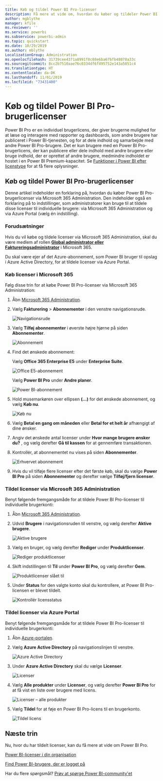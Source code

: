 ```yaml
---
title: Køb og tildel Power BI Pro-licenser
description: Få mere at vide om, hvordan du køber og tildeler Power BI Pro-licenser, så dine brugere kan få adgang til indhold og samarbejde med kolleger i Power BI-tjenesten.
author: mgblythe
manager: kfile
ms.reviewer: ''
ms.service: powerbi
ms.subservice: powerbi-admin
ms.topic: quickstart
ms.date: 10/29/2019
ms.author: mblythe
LocalizationGroup: Administration
ms.openlocfilehash: 31739cee4371a8991f8c88e6ba67bfb48878a33c
ms.sourcegitcommit: 8cc2b7510aae76c0334df6f495752e143a5851c4
ms.translationtype: HT
ms.contentlocale: da-DK
ms.lasthandoff: 11/01/2019
ms.locfileid: "73431400"
---
```

# <a name="purchase-and-assign-power-bi-pro-user-licenses"></a>Køb og tildel Power BI Pro-brugerlicenser

Power BI Pro er en individuel brugerlicens, der giver brugerne mulighed for at læse og interagere med rapporter og dashboards, som andre brugere har publiceret i Power BI-tjenesten, og for at dele indhold og samarbejde med andre Power BI Pro-brugere. Det er kun brugere med en Power BI Pro-brugerlicens, der kan publicere eller dele indhold med andre brugere eller bruge indhold, der er oprettet af andre brugere, medmindre indholdet er hostet i en Power BI Premium-kapacitet. Se [Funktioner i Power BI efter licenstype](service-features-license-type.md) for at få flere oplysninger.

## <a name="purchase-and-assign-power-bi-pro-user-licenses"></a>Køb og tildel Power BI Pro-brugerlicenser

Denne artikel indeholder en forklaring på, hvordan du køber Power BI Pro-brugerlicenser via Microsoft 365 Administration. Den indeholder også en forklaring på to indstillinger, som administratorer kan bruge til at tildele disse licenser til individuelle brugere: via Microsoft 365 Administration og via Azure Portal (vælg én indstilling).

### <a name="prerequisites"></a>Forudsætninger

Hvis du vil købe og tildele licenser via Microsoft 365 Administration, skal du være medlem af rollen **[Global administrator eller Faktureringsadministrator](https://support.office.com/article/about-office-365-admin-roles-da585eea-f576-4f55-a1e0-87090b6aaa9d)** i Microsoft 365.

Du skal være ejer af det Azure-abonnement, som Power BI bruger til opslag i Azure Active Directory, for at tildele licenser via Azure Portal.

### <a name="purchase-licenses-in-microsoft-365"></a>Køb licenser i Microsoft 365

Følg disse trin for at købe Power BI Pro-licenser via Microsoft 365 Administration:

1. Åbn [Microsoft 365 Administration](https://portal.office.com/adminportal/home#/homepage).

2. Vælg **Fakturering** > **Abonnementer** i den venstre navigationsrude.

    ![Navigationsrude](media/service-admin-purchasing-power-bi-pro/service-purchasing-power-bi-pro-01.png)

3. Vælg **Tilføj abonnementer** i øverste højre hjørne på siden **Abonnementer**.

    ![Abonnement](media/service-admin-purchasing-power-bi-pro/service-purchasing-power-bi-pro-02.png)

4. Find det ønskede abonnement:

    Vælg **Office 365 Enterprise E5** under **Enterprise Suite**.

    ![Office E5-abonnement](media/service-admin-purchasing-power-bi-pro/service-purchasing-power-bi-pro-03.png)

    Vælg **Power BI Pro** under **Andre planer**.

    ![Power BI-abonnement](media/service-admin-purchasing-power-bi-pro/service-purchasing-power-bi-pro-04.png)

5. Hold musemarkøren over ellipsen **(…)** for det ønskede abonnement, og vælg **Køb nu**.

    ![Køb nu](media/service-admin-purchasing-power-bi-pro/service-purchasing-power-bi-pro-05.png)

6. Vælg **Betal en gang om måneden** eller **Betal for et helt år** afhængigt af dine ønsker.

7. Angiv det ønskede antal licenser under **Hvor mange brugere ønsker du?** , og vælg derefter **Gå til kassen** for at gennemføre transaktionen.

8. Kontrollér, at abonnementet nu vises på siden **Abonnementer**.

   ![Erhvervet abonnement](media/service-admin-purchasing-power-bi-pro/service-purchasing-power-bi-pro-06.png)

9. Hvis du vil tilføje flere licenser efter det første køb, skal du vælge **Power BI Pro** på siden **Abonnementer** og derefter vælge **Tilføj/fjern licenser**.

### <a name="assign-licenses-in-the-microsoft-365-admin-center"></a>Tildel licenser via Microsoft 365 Administration

Benyt følgende fremgangsmåde for at tildele Power BI Pro-licenser til individuelle brugerkonti:

1. Åbn [Microsoft 365 Administration](https://portal.office.com/adminportal/home#/homepage).

2. Udvid **Brugere** i navigationsruden til venstre, og vælg derefter **Aktive brugere**.

    ![Aktive brugere](media/service-admin-purchasing-power-bi-pro/service-assigning-power-bi-pro-licenses-05.png)

3. Vælg en bruger, og vælg derefter **Rediger** under **Produktlicenser**.

    ![Rediger produktlicenser](media/service-admin-purchasing-power-bi-pro/service-assigning-power-bi-pro-licenses-06.png)

4. Skift indstillingen til **Til** under **Power BI Pro**, og vælg derefter **Gem**.

    ![Produktlicenser slået til](media/service-admin-purchasing-power-bi-pro/service-assigning-power-bi-pro-licenses-07.png)

5. Under **Status** for den valgte konto skal du kontrollere, at Power BI Pro-licensen er blevet tildelt.

    ![Kontrollér licensstatus](media/service-admin-purchasing-power-bi-pro/service-assigning-power-bi-pro-licenses-08.png)

### <a name="assign-licenses-in-the-azure-portal"></a>Tildel licenser via Azure Portal

Benyt følgende fremgangsmåde for at tildele Power BI Pro-licenser til individuelle brugerkonti:

1. Åbn [Azure-portalen](https://ms.portal.azure.com/#@microsoft.onmicrosoft.com/dashboard/private/39bc3cf7-31a4-43f6-954c-f2d69ca2f0).

2. Vælg **Azure Active Directory** på navigationslinjen til venstre.

    ![Azure Active Directory](media/service-admin-purchasing-power-bi-pro/service-assigning-power-bi-pro-licenses-01.png)

3. Under **Azure Active Directory** skal du vælge **Licenser**.

    ![Licenser](media/service-admin-purchasing-power-bi-pro/service-assigning-power-bi-pro-licenses-02.png)

4. Vælg **Alle produkter** under **Licenser**, og vælg derefter **Power BI Pro** for at få vist en liste over brugere med licens.

    ![Licenser – alle produkter](media/service-admin-purchasing-power-bi-pro/service-assigning-power-bi-pro-licenses-03.png)

5. Vælg **Tildel** for at føje en Power BI Pro-licens til en brugerkonto.

    ![Tildel licens](media/service-admin-purchasing-power-bi-pro/service-assigning-power-bi-pro-licenses-04.png)

## <a name="next-steps"></a>Næste trin

Nu, hvor du har tildelt licenser, kan du få mere at vide om Power BI Pro.

[Power BI-licenser i din organisation](service-admin-licensing-organization.md)

[Find Power BI-brugere, der er logget på](service-admin-access-usage.md)

Har du flere spørgsmål? [Prøv at spørge Power BI-community'et](https://community.powerbi.com/)
